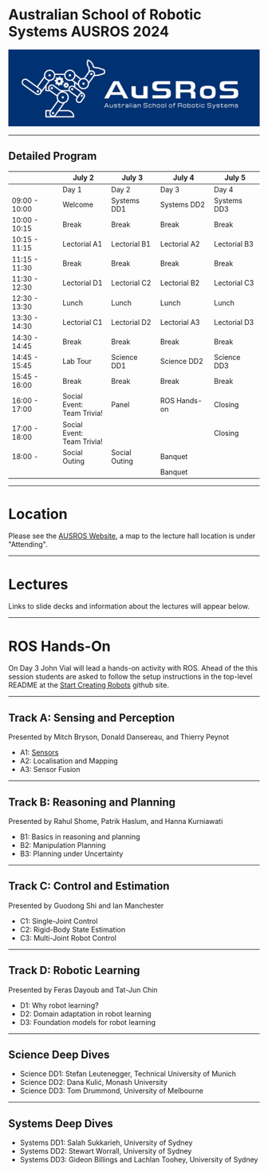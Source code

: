 # Australian School of Robotic Systems AUSROS 2024

![logo](/Pics/AUSROS_Logo.med.jpg)


---
## Detailed Program

|               | July 2        | July 3        | July 4        | July 5       |
| ------------- | ------------- | ------------- | ------------- | ------------ |
|               | Day 1         | Day 2         | Day 3         | Day 4        |
| 09:00 - 10:00 | Welcome       | Systems DD1   | Systems DD2   | Systems DD3  |
| 10:00 - 10:15 | Break         | Break         | Break         | Break        |
| 10:15 - 11:15 | Lectorial A1  | Lectorial B1  | Lectorial A2  | Lectorial B3 |
| 11:15 - 11:30 | Break         | Break         | Break         | Break        |
| 11:30 - 12:30 | Lectorial D1  | Lectorial C2  | Lectorial B2  | Lectorial C3 |
| 12:30 - 13:30 | Lunch         | Lunch         | Lunch         | Lunch        |
| 13:30 - 14:30 | Lectorial C1  | Lectorial D2  | Lectorial A3  | Lectorial D3 |
| 14:30 - 14:45 | Break         | Break         | Break         | Break        |
| 14:45 - 15:45 | Lab Tour      | Science DD1   | Science DD2   | Science DD3  |
| 15:45 - 16:00 | Break         | Break         | Break         | Break        |
| 16:00 - 17:00 | Social Event:<br> Team Trivia!  | Panel         | ROS Hands-on  | Closing      |
| 17:00 - 18:00 | Social Event:<br> Team Trivia!  |               |               | Closing      |
| 18:00 -       | Social Outing | Social Outing | Banquet       |              |
|               |               |               | Banquet       |              |

---
# Location

Please see the [AUSROS Website](https://ariamhub.com/event/ausros/), a map to the lecture hall location is under "Attending".

---
# Lectures

Links to slide decks and information about the lectures will appear below.

---
# ROS Hands-On

On Day 3 John Vial will lead a hands-on activity with ROS. Ahead of the this session students are asked to follow the setup instructions in the top-level README at the [Start Creating Robots](https://github.com/johnny555/start-creating-robots) github site.

---
## Track A: Sensing and Perception
Presented by Mitch Bryson, Donald Dansereau, and Thierry Peynot

* A1: [Sensors](SensingAndPerception/LecA1-Sensors.pdf)
* A2: Localisation and Mapping 
* A3: Sensor Fusion 

---
## Track B: Reasoning and Planning
Presented by Rahul Shome, Patrik Haslum, and Hanna Kurniawati

* B1: Basics in reasoning and planning 
* B2: Manipulation Planning 
* B3: Planning under Uncertainty 


---
## Track C: Control and Estimation
Presented by Guodong Shi and Ian Manchester

* C1: Single-Joint Control
* C2: Rigid-Body State Estimation
* C3: Multi-Joint Robot Control

---
## Track D: Robotic Learning
Presented by Feras Dayoub and Tat-Jun Chin

* D1: Why robot learning?
* D2: Domain adaptation in robot learning
* D3: Foundation models for robot learning

---
## Science Deep Dives

* Science DD1: Stefan Leutenegger, Technical University of Munich
* Science DD2: Dana Kulić, Monash University
* Science DD3: Tom Drummond, University of Melbourne

---
## Systems Deep Dives

* Systems DD1: Salah Sukkarieh, University of Sydney 
* Systems DD2: Stewart Worrall, University of Sydney 
* Systems DD3: Gideon Billings and Lachlan Toohey, University of Sydney
